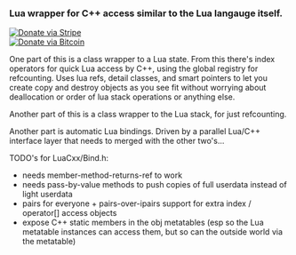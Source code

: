 ### Lua wrapper for C++ access similar to the Lua langauge itself.

[![Donate via Stripe](https://img.shields.io/badge/Donate-Stripe-green.svg)](https://buy.stripe.com/00gbJZ0OdcNs9zi288)<br>
[![Donate via Bitcoin](https://img.shields.io/badge/Donate-Bitcoin-green.svg)](bitcoin:37fsp7qQKU8XoHZGRQvVzQVP8FrEJ73cSJ)<br>

One part of this is a class wrapper to a Lua state.  From this there's index operators for quick Lua access by C++, using the global registry for refcounting.
Uses lua refs, detail classes, and smart pointers to let you create copy and destroy objects as you see fit without worrying about deallocation or order of lua stack operations or anything else. 

Another part of this is a class wrapper to the Lua stack, for just refcounting.

Another part is automatic Lua bindings.  Driven by a parallel Lua/C++ interface layer that needs to merged with the other two's...

TODO's for LuaCxx/Bind.h:
- needs member-method-returns-ref to work
- needs pass-by-value methods to push copies of full userdata instead of light userdata
- pairs for everyone + pairs-over-ipairs support for extra index / operator[] access objects
- expose C++ static members in the obj metatables (esp so the Lua metatable instances can access them, but so can the outside world via the metatable)
